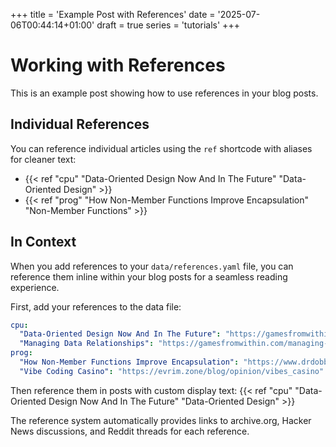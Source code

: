 +++
title = 'Example Post with References'
date = '2025-07-06T00:44:14+01:00'
draft = true
series = 'tutorials'
+++

# Working with References

This is an example post showing how to use references in your blog posts.

## Individual References

You can reference individual articles using the `ref` shortcode with aliases for cleaner text:

- {{< ref "cpu" "Data-Oriented Design Now And In The Future" "Data-Oriented Design" >}}
- {{< ref "prog" "How Non-Member Functions Improve Encapsulation" "Non-Member Functions" >}}

## In Context

When you add references to your `data/references.yaml` file, you can reference them inline within your blog posts for a seamless reading experience.

First, add your references to the data file:

```yaml
cpu:
  "Data-Oriented Design Now And In The Future": "https://gamesfromwithin.com/data-oriented-design-now-and-in-the-future"
  "Managing Data Relationships": "https://gamesfromwithin.com/managing-data-relationships"
prog:
  "How Non-Member Functions Improve Encapsulation": "https://www.drdobbs.com/cpp/how-non-member-functions-improve-encapsu/184401197"
  "Vibe Coding Casino": "https://evrim.zone/blog/opinion/vibes_casino"
```

Then reference them in posts with custom display text: {{< ref "cpu" "Data-Oriented Design Now And In The Future" "Data-Oriented Design" >}}

The reference system automatically provides links to archive.org, Hacker News discussions, and Reddit threads for each reference.
